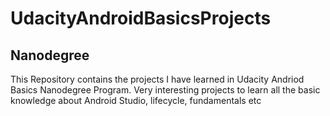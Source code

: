 # UdacityAndroidBasicsProjects
## Nanodegree

This Repository contains the projects I have learned in Udacity Andriod Basics Nanodegree Program.
Very interesting projects to learn all the basic knowledge about Android Studio, lifecycle, fundamentals etc
